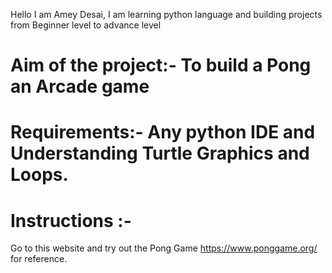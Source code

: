 Hello I am Amey Desai, I am learning python language and building projects from Beginner level to advance level

# Aim of the project:- To build a Pong an Arcade game

# Requirements:- Any python IDE and Understanding Turtle Graphics and Loops.

# Instructions :- 
Go to this website and try out the Pong Game https://www.ponggame.org/ for reference.



